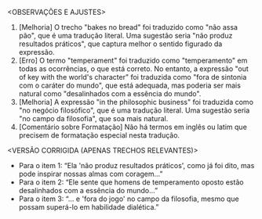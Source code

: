 <OBSERVAÇÕES E AJUSTES>
1. [Melhoria] O trecho "bakes no bread" foi traduzido como "não assa pão", que é uma tradução literal. Uma sugestão seria "não produz resultados práticos", que captura melhor o sentido figurado da expressão.
2. [Erro] O termo "temperament" foi traduzido como "temperamento" em todas as ocorrências, o que está correto. No entanto, a expressão "out of key with the world's character" foi traduzida como "fora de sintonia com o caráter do mundo", que está adequada, mas poderia ser mais natural como "desalinhados com a essência do mundo".
3. [Melhoria] A expressão "in the philosophic business" foi traduzida como "no negócio filosófico", que é uma tradução literal. Uma sugestão seria "no campo da filosofia", que soa mais natural.
4. [Comentário sobre Formatação] Não há termos em inglês ou latim que precisem de formatação especial nesta tradução.

<VERSÃO CORRIGIDA (APENAS TRECHOS RELEVANTES)>
- Para o item 1: “Ela 'não produz resultados práticos', como já foi dito, mas pode inspirar nossas almas com coragem...”
- Para o item 2: “Ele sente que homens de temperamento oposto estão desalinhados com a essência do mundo...”
- Para o item 3: “... e 'fora do jogo' no campo da filosofia, mesmo que possam superá-lo em habilidade dialética.”